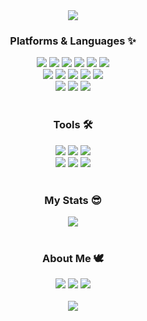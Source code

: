 <div align='center'>
    <img src="https://capsule-render.vercel.app/api?type=Waving&color=adadad&height=150&section=header&text=JongSik's%20%20Github&textBg=false&fontColor=FFFFFF&fontSize=40&fontAlignY=30&fontAlign=70&desc=Welcome👋&descAlignY=50&descAlign=83" />
</div>

<div align="center">
    <h3> Platforms & Languages ✨</h3>
</div>
<div  align="center">
	<img src="https://img.shields.io/badge/Java-F24E1E?style=flat&logo=Conda-Forge&logoColor=white" />
	<img src="https://img.shields.io/badge/HTML5-E34F26?style=flat&logo=HTML5&logoColor=white" />
	<img src="https://img.shields.io/badge/CSS3-1572B6?style=flat&logo=CSS3&logoColor=white" />
	<img src="https://img.shields.io/badge/JavaScript-F7DF1E?style=flat&logo=JavaScript&logoColor=white" />
  <img src="https://img.shields.io/badge/Python-3776AB?style=flat&logo=Python&logoColor=white">
  <img src="https://img.shields.io/badge/C-A8B9CC?style=flat&logo=C&logoColor=white">
	<br>
	<img src="https://img.shields.io/badge/Spring-6DB33F?style=flat&logo=Spring&logoColor=white" />
	<img src="https://img.shields.io/badge/Bootstrap-7952B3?style=flat&logo=Bootstrap&logoColor=white" />
	<img src="https://img.shields.io/badge/jQuery-0769AD?style=flat&logo=jQuery&logoColor=white" />
	<img src="https://img.shields.io/badge/React-%2320232a.svg?style=flat&logo=react&logoColor=%2361DAFB"/>
	<img src="https://img.shields.io/badge/Thymeleaf-005F0F?style=flat&logo=Thymeleaf&logoColor=white">
	<br>
	<img src="https://img.shields.io/badge/Oracle%20SQL-F80000?style=flat&logo=Oracle&logoColor=white" />
	<img src="https://img.shields.io/badge/MySQL-4479A1?style=flat&logo=MySQL&logoColor=white" />
	<img src="https://img.shields.io/badge/Node.Js-28a745?style=flat&logo=Node.js&logoColor=white" />
 	<br>



</div>
<br>
<div align="center">
	<h3> Tools 🛠 </h3>
</div>
<div align="center">
 	<img src="https://img.shields.io/badge/Visual Studio Code-007ACC?style=flate&logo=VisualStudioCode&logoColor=white"/>
	<img src="https://img.shields.io/badge/Eclipse-2C2255?style=flat&logo=EclipseIDE&logoColor=white" />
  <img src="https://img.shields.io/badge/Figma-F24E1E?style=flat&logo=Figma&logoColor=white">
	<br>
	<img src="https://img.shields.io/badge/Tomcat-F8DC75?style=flat&logo=ApacheTomcat&logoColor=white" />
	<img src="https://img.shields.io/badge/Git-F05032?style=flat&logo=git&logoColor=white"/>
	<img src="https://img.shields.io/badge/GitHub-181717?style=flat&logo=GitHub&logoColor=white" />
</div>

<br>

<div align='center'>
	<!--<table>
    <tr border="0">
      <td><img src="https://github-readme-stats.vercel.app/api/top-langs/?username=jongsikLee01&layout=compact" style="height: 195px;"></td>
      <td><img src="https://github-readme-stats.vercel.app/api?username=jongsikLee01&show_icons=true"></td>
    </tr>
  </table>-->
  <h3> My Stats 😎 </h3>
  <img src="https://github-readme-stats.vercel.app/api?username=jongsikLee01&show_icons=true&theme=graywhite">
</div>


<br>


<div align='center'>
  <h3> About Me 🕊 </h3>
  <a href="https://jongsiklee01.github.io/ReactPortFolio/"><img src="https://img.shields.io/badge/PortFolio-491F59?style=flat&logo=homebridge&logoColor=white"/></a>
  <a href="https://screeching-bench-b7a.notion.site/dove-512d5b5a52234172b5640a2d77e44bc3"><img src="https://img.shields.io/badge/Blog-000000?style=flat&logo=notion&logoColor=white"/></a>
  <a href="https://screeching-bench-b7a.notion.site/FullStack-Developer-037a87c2fc784ac099e92d38362cf73b?pvs=74"><img src="https://img.shields.io/badge/resume-018EF5?style=flat&logo=readme&logoColor=white"/></a>
</div>

<br>

<div align='center'>
   <img src="https://capsule-render.vercel.app/api?type=Waving&color=adadad&height=150&section=footer" />
</div>

<!-- <h3>Git Stats</h3>

[![GitHub Streak](https://streak-stats.demolab.com?user=%20JongsikLEE01&theme=transparent&hide_border=true&locale=ko&date_format=M%20j%5B%2C%20Y%5D)](https://git.io/streak-stats)


<h3>Git Streak</h3>

[![Anurag's GitHub stats](https://github-readme-stats.vercel.app/api?username=JongsikLEE01&locale=kr&hide_border=true)](https://github.com/anuraghazra/github-readme-stats)

<h3>Top Langs</h3>

[![Top Langs](https://github-readme-stats.vercel.app/api/top-langs/?username=JongsikLEE01&layout=compact&hide_border=true)](https://github.com/anuraghazra/github-readme-stats)

<h3>My Langs</h3>

<img src="https://img.shields.io/badge/Java-F24E1E?style=flat&logo=java&logoColor=white"> <img src="https://img.shields.io/badge/JSP-F7DF1E?style=flat&logo=JSP&logoColor=white"> <img src="https://img.shields.io/badge/MyBatis-007396?style=flat&logo=MyBatis&logoColor=white"> <img src="https://img.shields.io/badge/jQuery-0769AD?style=flat&logo=jquery&logoColor=white"> <img src="https://img.shields.io/badge/XML-0769AD?style=flat&logo=XML&logoColor=white"> <img src="https://img.shields.io/badge/AJAX-007396?style=flat&logo=AJAX&logoColor=white"> <img src="https://img.shields.io/badge/MySQL-4479A1?style=flat&logo=MySQL&logoColor=white"/> <img src="https://img.shields.io/badge/Oracle-F80000?style=flat&logo=Oracle&logoColor=white">  <img src="https://img.shields.io/badge/PL/SQL-007396?style=flat&logo=PL/SQL&logoColor=white">  <img src="https://img.shields.io/badge/Git-F05032?style=flat&logo=Git&logoColor=white"> <img src="https://img.shields.io/badge/GitHub-181717?style=flat&logo=GitHub&logoColor=white">  <img src="https://img.shields.io/badge/HTML5-E34F26?style=flat&logo=html5&logoColor=white"> <img src="https://img.shields.io/badge/CSS-1572B6?style=flat&logo=css3&logoColor=white"> <img src="https://img.shields.io/badge/JavaScript-F7DF1E?style=flat&logo=javascript&logoColor=white"> <img src="https://img.shields.io/badge/JSTL-007396?style=flat&logo=JSTL&logoColor=white"> <img src="https://img.shields.io/badge/SpringBoot-6DB33F?style=flat&logo=SpringBoot&logoColor=white"> <img src="https://img.shields.io/badge/SpringSecurity-6DB33F?style=flat&logo=SpringSecurity&logoColor=white"> <img src="https://img.shields.io/badge/SpringFramework-6DB33F?style=flat&logo=SpringFramework&logoColor=white"> <img src="https://img.shields.io/badge/Node.js-5FA04E?style=flat&logo=Node.js&logoColor=white"> <img src="https://img.shields.io/badge/React-61DAFB?style=flat&logo=React&logoColor=white"> <img src="https://img.shields.io/badge/Bootstrap-7952B3?style=flat&logo=Bootstrap&logoColor=white"> <img src="https://img.shields.io/badge/Python-3776AB?style=flat&logo=Python&logoColor=white"> <img src="https://img.shields.io/badge/C-A8B9CC?style=flat&logo=C&logoColor=white"> <img src="https://img.shields.io/badge/Figma-F24E1E?style=flat&logo=Figma&logoColor=white"> -->
